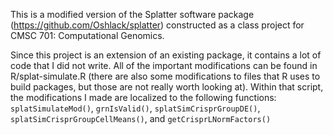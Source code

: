This is a modified version of the Splatter software package (https://github.com/Oshlack/splatter) constructed as a class project for CMSC 701: Computational Genomics.

Since this project is an extension of an existing package, it contains a lot of code that I did not write. All of the important modifications can be found in R/splat-simulate.R (there are also some modifications to files that R uses to build packages, but those are not really worth looking at). Within that script, the modifications I made are localized to the following functions: `splatSimulateMod()`, `grnIsValid()`, `splatSimCrisprGroupDE()`, `splatSimCrisprGroupCellMeans()`, and `getCrisprLNormFactors()`
